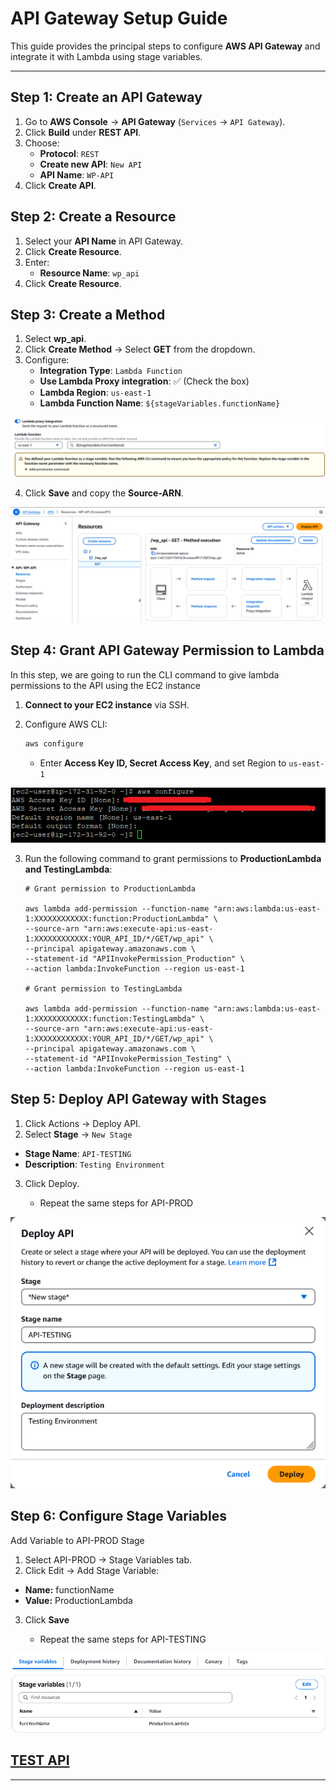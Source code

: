 # API Gateway Setup Guide  

This guide provides the principal steps to configure **AWS API Gateway** and integrate it with Lambda using stage variables.  

---

## Step 1: Create an API Gateway  
1. Go to **AWS Console** → **API Gateway** (`Services` → `API Gateway`).  
2. Click **Build** under **REST API**.  
3. Choose:  
   - **Protocol**: `REST`  
   - **Create new API**: `New API`  
   - **API Name**: `WP-API`  
4. Click **Create API**.  


## Step 2: Create a Resource  
1. Select your **API Name** in API Gateway.  
2. Click **Create Resource**.  
3. Enter:  
   - **Resource Name**: `wp_api`  
4. Click **Create Resource**.  


## Step 3: Create a Method  
1. Select **wp_api**.  
2. Click **Create Method** → Select **GET** from the dropdown.  
3. Configure:  
   - **Integration Type**: `Lambda Function`  
   - **Use Lambda Proxy integration**: ✅ (Check the box)  
   - **Lambda Region**: `us-east-1`  
   - **Lambda Function Name**: `${stageVariables.functionName}`

![](images/img_002.png)
   
4. Click **Save** and copy the **Source-ARN**.  

![](images/img_001.png)


## Step 4: Grant API Gateway Permission to Lambda  

In this step, we are going to run the CLI command to give lambda permissions to the API using the EC2 instance

1. **Connect to your EC2 instance** via SSH.  
2. Configure AWS CLI:
    
   ```sh
   aws configure
   ```
   * Enter **Access Key ID, Secret Access Key**, and set Region to `us-east-1`

![](images/img_003.png)

3. Run the following command to grant permissions to **ProductionLambda and TestingLambda**:
   
   ```
   # Grant permission to ProductionLambda

   aws lambda add-permission --function-name "arn:aws:lambda:us-east-1:XXXXXXXXXXXX:function:ProductionLambda" \
   --source-arn "arn:aws:execute-api:us-east-1:XXXXXXXXXXXX:YOUR_API_ID/*/GET/wp_api" \
   --principal apigateway.amazonaws.com \
   --statement-id "APIInvokePermission_Production" \
   --action lambda:InvokeFunction --region us-east-1

   # Grant permission to TestingLambda

   aws lambda add-permission --function-name "arn:aws:lambda:us-east-1:XXXXXXXXXXXX:function:TestingLambda" \
   --source-arn "arn:aws:execute-api:us-east-1:XXXXXXXXXXXX:YOUR_API_ID/*/GET/wp_api" \
   --principal apigateway.amazonaws.com \
   --statement-id "APIInvokePermission_Testing" \
   --action lambda:InvokeFunction --region us-east-1
   ```
## Step 5: Deploy API Gateway with Stages

1. Click Actions → Deploy API.
2. Select **Stage** → `New Stage`
-   **Stage Name**: `API-TESTING`
-   **Description**: `Testing Environment`
3. Click Deploy.

   * Repeat the same steps for API-PROD

![](images/img_004.png)

## Step 6: Configure Stage Variables

Add Variable to API-PROD Stage

1. Select API-PROD → Stage Variables tab.
2. Click Edit → Add Stage Variable:
-   **Name:** functionName
-   **Value:** ProductionLambda
3. Click **Save**

   * Repeat the same steps for API-TESTING

![](images/img_005.png)

## [TEST API](https://github.com/wperaltae/aws-api-gateway-stages/blob/main/guide.md#step-5-test-api)

---

